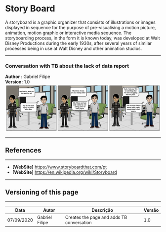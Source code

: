# Story Board

A storyboard is a graphic organizer that consists of illustrations or images displayed in sequence for the purpose of pre-visualising a motion picture, animation, motion graphic or interactive media sequence. The storyboarding process, in the form it is known today, was developed at Walt Disney Productions during the early 1930s, after several years of similar processes being in use at Walt Disney and other animation studios.


---

### Conversation with TB about the lack of data report

**Author** : Gabriel Filipe</br>
**Version:** 1.0</br>
![Gabriel Filipe TB](./images/tb_conversation.png)

---
## References
---
- **[WebSite]** <a href="dlc">https://www.storyboardthat.com/pt</a>
- **[WebSite]** <a href="dlc">https://en.wikipedia.org/wiki/Storyboard</a>
***

## Versioning of this page
---

| Data | Autor | Descrição | Versão |
|------|-------|-----------|--------|
| 07/09/2020 | Gabriel Filipe | Creates the page and adds TB conversation | 1.0 |https://www.storyboardthat.com/pt